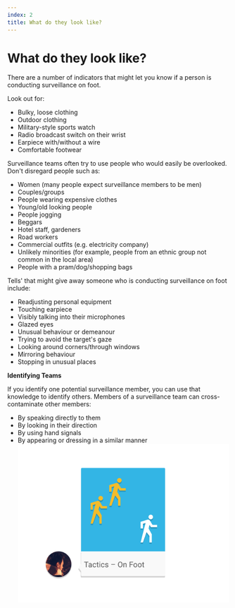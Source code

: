 ```yaml
---
index: 2
title: What do they look like?
---
```

# What do they look like?

There are a number of indicators that might let you know if a person is conducting surveillance on foot.

Look out for:

*   Bulky, loose clothing
*   Outdoor clothing
*   Military-style sports watch
*   Radio broadcast switch on their wrist
*   Earpiece with/without a wire
*   Comfortable footwear

Surveillance teams often try to use people who would easily be overlooked. Don't disregard people such as:

*   Women (many people expect surveillance members to be men)
*   Couples/groups
*   People wearing expensive clothes
*   Young/old looking people
*   People jogging
*   Beggars
*   Hotel staff, gardeners
*   Road workers
*   Commercial outfits (e.g. electricity company)
*   Unlikely minorities (for example, people from an ethnic group not common in the local area)
*   People with a pram/dog/shopping bags

Tells' that might give away someone who is conducting surveillance on foot include:  

*   Readjusting personal equipment
*   Touching earpiece
*   Visibly talking into their microphones
*   Glazed eyes
*   Unusual behaviour or demeanour
*   Trying to avoid the target's gaze
*   Looking around corners/through windows
*   Mirroring behaviour
*   Stopping in unusual places

**Identifying Teams**

If you identify one potential surveillance member, you can use that knowledge to identify others. Members of a surveillance team can cross-contaminate other members:

*   By speaking directly to them
*   By looking in their direction
*    By using hand signals
*    By appearing or dressing in a similar manner
![image](surveillance3.png)